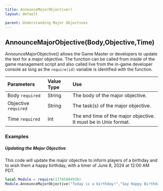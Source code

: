 ```yaml
---
title: AnnounceMajorObjective()
layout: default

parent: Understanding Major Objectives
---
```

<h2>AnnounceMajorObjective(Body,Objective,Time)</h2>

AnnounceMajorObjective() allows the Game Master or developers to update the text for a major objective. The function can be called from inside of the game management script and also called live from the in-game developer console as long as the `require(id)` variable is identified with the function.

| Parameters     | Value Type | Use          |
|:---------------|:-----------|:-------------|
| Body `required` | String     | The body of the major objective. |
| Objective `required` | String | The task(s) of the major objective. |
| Time `required` | Int | The end time of the major objective. It must be in Unix format. |

<h3>Examples</h3>

<h5>Updating the Major Objective</h5>
This code will update the major objective to inform players of a birthday and to wish them a happy birthday, with a timer of June 8, 2024 at 12:00 AM PDT.

```lua
local Module = require(17785084930)
Module.AnnounceMajorObjective("Today is a birthday!","Say Happy Birthday",1717830000)
```
